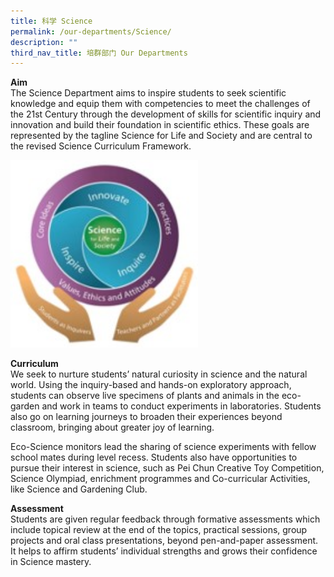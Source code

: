```yaml
---
title: 科学 Science
permalink: /our-departments/Science/
description: ""
third_nav_title: 培群部门 Our Departments
---
```



**Aim** <br>
The Science Department aims to inspire students to seek scientific knowledge and equip them with competencies to meet the challenges of the 21st Century through the development of skills for scientific inquiry and innovation and build their foundation in scientific ethics. 
These goals are represented by the tagline Science for Life and Society and are central to the revised Science Curriculum Framework.

<img src="/images/Our%20Programmes/Science1.jpg" alt="Science1" style="width:300px;height:300px;"> 

**Curriculum** <br>
We seek to nurture students’ natural curiosity in science and the natural world. Using the inquiry-based and hands-on exploratory approach, students can observe live specimens of plants and animals in the eco-garden and work in teams to conduct experiments in laboratories. Students also go on learning journeys to broaden their experiences beyond classroom, bringing about greater joy of learning. 

Eco-Science monitors lead the sharing of science experiments with fellow school mates during level recess. Students also have opportunities to pursue their interest in science, such as Pei Chun Creative Toy Competition, Science Olympiad, enrichment programmes and Co-curricular Activities, like Science and Gardening Club. 

**Assessment** <br>
Students are given regular feedback through formative assessments which include topical review at the end of the topics, practical sessions, group projects and oral class presentations, beyond pen-and-paper assessment. It helps to affirm students’ individual strengths and grows their confidence in Science mastery.